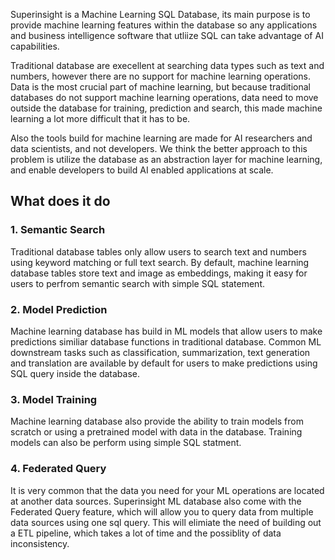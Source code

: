 Superinsight is a Machine Learning SQL Database, its main purpose is to provide machine learning features within the database so any applications and business intelligence software that utliize SQL can take advantage of AI capabilities.

Traditional database are execellent at searching data types such as text and numbers, however there are no support for machine learning operations. Data is the most crucial part of machine learning, but because traditional databases do not support machine learning operations, data need to move outside the database for training, prediction and search, this made machine learning a lot more difficult that it has to be.

Also the tools build for machine learning are made for AI researchers and data scientists, and not developers. We think the better approach to this problem is utilize the database as an abstraction layer for machine learning, and enable developers to build AI enabled applications at scale.

## What does it do

### 1. Semantic Search
Traditional database tables only allow users to search text and numbers using keyword matching or full text search. By default, machine learning database tables store text and image as embeddings, making it easy for users to perfrom semantic search with simple SQL statement.


### 2. Model Prediction
Machine learning database has build in ML models that allow users to make predictions similiar database functions in traditional database. Common ML downstream tasks such as classification, summarization, text generation and translation are available by default for users to make predictions using SQL query inside the database.

### 3. Model Training
Machine learning database also provide the ability to train models from scratch or using a pretrained model with data in the database. Training models can also be perform using simple SQL statment.


### 4. Federated Query 
It is very common that the data you need for your ML operations are located at another data sources. Superinsight ML database also come with the Federated Query feature, which will allow you to query data from multiple data sources using one sql query. This will elimiate the need of building out a ETL pipeline, which takes a lot of time and the possiblity of data inconsistency.
